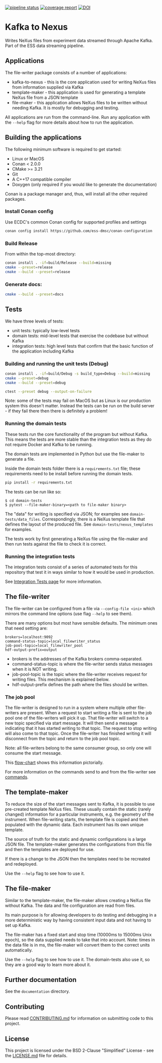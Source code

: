 [![pipeline status](https://gitlab.esss.lu.se/ecdc/ess-dmsc/kafka-to-nexus/badges/main/pipeline.svg)](https://gitlab.esss.lu.se/ecdc/ess-dmsc/kafka-to-nexus/-/commits/main)
[![coverage report](https://gitlab.esss.lu.se/ecdc/ess-dmsc/kafka-to-nexus/badges/main/coverage.svg)](https://gitlab.esss.lu.se/ecdc/ess-dmsc/kafka-to-nexus/-/commits/main)
[![DOI](https://zenodo.org/badge/81435658.svg)](https://zenodo.org/badge/latestdoi/81435658)


# Kafka to Nexus

Writes NeXus files from experiment data streamed through Apache Kafka.
Part of the ESS data streaming pipeline.

## Applications
The file-writer package consists of a number of applications:
- kafka-to-nexus - this is the core application used for writing NeXus files from information supplied via Kafka
- template-maker - this application is used for generating a template NeXus file from a JSON template
- file-maker - this application allows NeXus files to be written without needing Kafka. It is mostly for debugging and testing.

All applications are run from the command-line. Run any application with the `--help` flag for more details about how to run the application.

## Building the applications
The following minimum software is required to get started:

- Linux or MacOS
- Conan < 2.0.0
- CMake >= 3.21
- Git
- A C++17 compatible compiler 
- Doxygen (only required if you would like to generate the documentation)

Conan is a package manager and, thus, will install all the other required packages.

### Install Conan config
Use ECDC's common Conan config for supported profiles and settings

```bash
conan config install https://github.com/ess-dmsc/conan-configuration
```

### Build Release
From within the top-most directory:

```bash
conan install . -if=build/Release --build=missing
cmake --preset=release
cmake --build --preset=release
```

### Generate docs:
```bash
cmake --build --preset=docs
```

## Tests
We have three levels of tests:
- unit tests: typically low-level tests
- domain tests: mid-level tests that exercise the codebase but without Kafka
- integration tests: high level tests that confirm that the basic function of the application including Kafka

### Building and running the unit tests (Debug)

```bash
conan install . -if=build/Debug -s build_type=Debug --build=missing
cmake --preset=debug
cmake --build --preset=debug

ctest --preset debug --output-on-failure
```

Note: some of the tests may fail on MacOS but as Linux is our production system this doesn't matter. 
Instead the tests can be run on the build server - if they fail there then there is definitely a problem!

### Running the domain tests
These tests run the core functionality of the program but without Kafka. This means the tests are more stable than the integration
tests as they do not require Docker and Kafka to be running.

The domain tests are implemented in Python but use the file-maker to generate a file. 

Inside the domain tests folder there is a `requirements.txt` file; these requirements need to be install before running the domain tests.
```bash
pip install -r requirements.txt
```
The tests can be run like so:
```
$ cd domain-tests
$ pytest --file-maker-binary=<path to file-maker binary>
```
The "data" for writing is specified via JSON; for examples see `domain-tests/data_files`. 
Correspondingly, there is a NeXus template file that defines the layout of the produced file. 
See `domain-tests/nexus_templates` for examples.

The tests work by first generating a NeXus file using the file-maker and then run tests against the file to check it is correct.

### Running the integration tests
The integration tests consist of a series of automated tests for this repository that test it in ways similar to how it would
be used in production.

See [Integration Tests page](integration-tests/README.md) for more information.

## The file-writer
The file-writer can be configured from a file via `--config-file <ini>` which mirrors the command line options (use flag `--help` to see them).

There are many options but most have sensible defaults. The minimum ones that need setting are:
```
brokers=localhost:9092
command-status-topic=local_filewriter_status
job-pool-topic=local_filewriter_pool
hdf-output-prefix=output
```
- brokers is the addresses of the Kafka brokers comma-separated.
- command-status-topic is where the file-writer sends status messages when it is NOT writing.
- job-pool-topic is the topic where the file-writer receives request for writing files. This mechanism is explained below.
- hdf-output-prefix defines the path where the files should be written.

### The job pool
The file-writer is designed to run in a system where multiple other file-writers are present.
When a request to start writing a file is sent to the job pool one of the file-writers will pick it up.
That file-writer will switch to a new topic specified via start message. It will then send a message indicating that it has started 
writing to that topic. The request to stop writing will also come to that topic.
Once the file-writer has finished writing it will disconnect from the topic and return to the job pool topic.

Note: all file-writers belong to the same consumer group, so only one will consume the start message.

This [flow-chart](documentation/file-writer-command-handler-state-machine.png) shows this information pictorially.

For more information on the commands send to and from the file-writer see [commands](documentation/commands.md).

## The template-maker
To reduce the size of the start messages sent to Kafka, it is possible to use pre-created template NeXus files.
These usually contain the static (rarely changed) information for a particular instruments, e.g. the geometry of the instrument.
When file-writing starts, the template file is copied and then populated with the dynamic data.
Each instrument has its own unique template. 

The source of truth for the static and dynamic configurations is a large JSON file. The template-maker generates
the configurations from this file and then the templates are deployed for use.

If there is a change to the JSON then the templates need to be recreated and redeployed.

Use the `--help` flag to see how to use it.

## The file-maker
Similar to the template-maker, the file-maker allows creating a NeXus file without Kafka. The data and file configuration
are read from files.

Its main purpose is for allowing developers to do testing and debugging in a more deterministic way by having consistent
input data and not having to set up Kafka.

The file-maker has a fixed start and stop time (10000ms to 15000ms Unix epoch), so the data supplied needs to take that into account.
Note: times in the data file is in ms, the file-maker will convert them to the correct units automatically.

Use the `--help` flag to see how to use it. The domain-tests also use it, so they are a good way to learn more about it.

## Further documentation

See the `documentation` directory.

## Contributing

Please read [CONTRIBUTING.md](CONTRIBUTING.md) for information on submitting code to this project.

## License

This project is licensed under the BSD 2-Clause "Simplified" License - see the [LICENSE.md](LICENSE.md) file for details.
